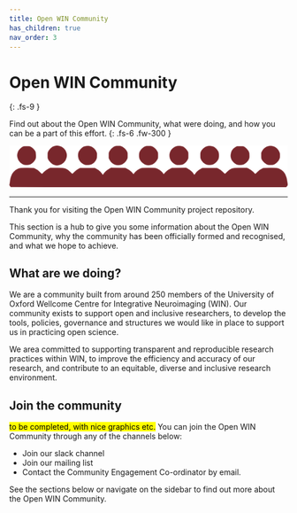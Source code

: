 ```yaml
---
title: Open WIN Community
has_children: true
nav_order: 3
---
```


# Open WIN Community
{: .fs-9 }

Find out about the Open WIN Community, what were doing, and how you can be a part of this effort.
{: .fs-6 .fw-300 }

![people](img/img-people.png)

---


Thank you for visiting the Open WIN Community project repository.

This section is a hub to give you some information about the Open WIN Community, why the community has been officially formed and recognised, and what we hope to achieve.

## What are we doing?

We are a community built from around 250 members of the University of Oxford Wellcome Centre for Integrative Neuroimaging (WIN). Our community exists to support open and inclusive researchers, to develop the tools, policies, governance and structures we would like in place to support us in practicing open science.

We area committed to supporting transparent and reproducible research practices within WIN, to improve the efficiency and accuracy of our research, and contribute to an equitable, diverse and inclusive research environment.

## Join the community

<mark>to be completed, with nice graphics etc.</mark>
You can join the Open WIN Community through any of the channels below:

- Join our slack channel
- Join our mailing list
- Contact the Community Engagement Co-ordinator by email.

See the sections below or navigate on the sidebar to find out more about the Open WIN Community.
